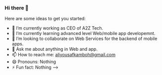 ### Hi there 👋

Here are some ideas to get you started:

- 🔭 I’m currently working as CEO of A2Z Tech.
- 🌱 I’m currently learning advanced level Web/mobile app developemnt.
- 👯 I’m looking to collaborate on Web Services for the backend of mobile apps.
- 💬 Ask me about anything in Web and app.
- 📫 How to reach me: aliyousafkamboh@gmail.com
- 😄 Pronouns: Nothing
- ⚡ Fun fact: Nothing
-->
